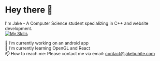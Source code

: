 # Hey there 👋

I'm Jake - A Computer Science student specializing in C++ and website development. <br>
[![My Skills](https://skillicons.dev/icons?i=html,css,js,bootstrap,nodejs,aws,cs,cpp,mysql,unity)](https:/jakebuhite)

🔭 I’m currently working on an android app <br>
🌱 I’m currently learning OpenGL and React <br>
📫 How to reach me: Please contact me via email: contact@jakebuhite.com
